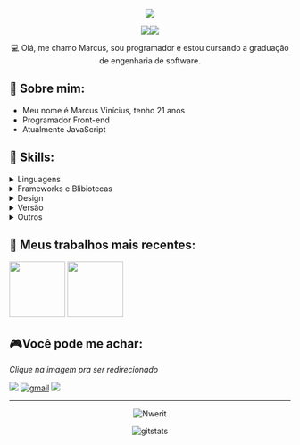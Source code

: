 <p align="center">
  <img src="https://media.giphy.com/media/v1.Y2lkPTc5MGI3NjExem0zazZtcm85cGZjbzdxZXk5ODVxYTFqMGozaGlvMWt6emxpeWd6cSZlcD12MV9pbnRlcm5hbF9naWZfYnlfaWQmY3Q9Zw/26tn33aiTi1jkl6H6/giphy.gif"/>
</p>

<p align="center">
    <a href="https://www.linkedin.com/in/marcusengsoft/">
      <img src="https://img.shields.io/badge/LinkedIn-307cc5?style=for-the-badge&logo=linkedin&logoColor=white"/><img src="https://komarev.com/ghpvc/?username=nwerit&style=for-the-badge"/></a>
</p>



<p align="center">
💻 Olá, me chamo Marcus, sou programador e estou cursando a graduação de engenharia de software.
</p>


## **🍣 Sobre mim:**
* Meu nome é Marcus Vinícius, tenho 21 anos
* Programador Front-end
* Atualmente JavaScript

## **💬 Skills:**
<details>
  <summary>Linguagens</summary>
 
 > ![JavaScript](https://img.shields.io/badge/javascript-%23323330.svg?style=for-the-badge&logo=javascript&logoColor=%23F7DF1E)
![HTML5](https://img.shields.io/badge/html5-%23E34F26.svg?style=for-the-badge&logo=html5&logoColor=white)
![Markdown](https://img.shields.io/badge/markdown-%23000000.svg?style=for-the-badge&logo=markdown&logoColor=white)
![CSS3](https://img.shields.io/badge/css3-%231572B6.svg?style=for-the-badge&logo=css3&logoColor=white)
</details>

<details>
  <summary>Frameworks e Blibiotecas</summary>
  
> ![React](https://img.shields.io/badge/react-%2320232a.svg?style=for-the-badge&logo=react&logoColor=%2361DAFB)
![NodeJS](https://img.shields.io/badge/node.js-6DA55F?style=for-the-badge&logo=node.js&logoColor=white)



</details>


<details>
  <summary>Design</summary>
  
> ![Photoshop](https://img.shields.io/badge/adobe%20photoshop-%2331A8FF.svg?style=for-the-badge&logo=adobe%20photoshop&logoColor=white)
![Figma](https://img.shields.io/badge/figma-%23F24E1E.svg?style=for-the-badge&logo=figma&logoColor=white)
</details>

<details>
  <summary>Versão</summary>
  
> ![NPM](https://img.shields.io/badge/NPM-%23000000.svg?style=for-the-badge&logo=npm&logoColor=white)
![Git](https://img.shields.io/badge/git-%23F05033.svg?style=for-the-badge&logo=git&logoColor=white)
![GitHub](https://img.shields.io/badge/github-%23121011.svg?style=for-the-badge&logo=github&logoColor=white)
</details>

<details>
  <summary>Outros</summary>
  
> ![Visual Studio Code](https://img.shields.io/badge/Visual%20Studio%20Code-0078d7.svg?style=for-the-badge&logo=visual-studio-code&logoColor=white)
</details>

## **🎲 Meus trabalhos mais recentes:**

<div>
<a href="https://github.com/Nwerit/projeto-site">
    <img height=100 src="https://github-readme-stats.vercel.app/api/pin/?username=nwerit&repo=projeto-site&theme=dark"/></a>
  <a href="https://github.com/Nwerit/calculadora-simples">
    <img height=100 src="https://github-readme-stats.vercel.app/api/pin/?username=nwerit&repo=calculadora-simples&theme=dark"/></a>
</div>

## **🎮Você pode me achar:**
*Clique na imagem pra ser redirecionado*

<a href="https://www.linkedin.com/in/marcusengsoft/">
<img src="https://img.shields.io/badge/linkedin-%230077B5.svg?style=for-the-badge&logo=linkedin&logoColor=white"/></a>
<a href="mailto:marcusengsoft@gmail.com">
<img alt=gmail src="https://img.shields.io/badge/Gmail-D14836?style=for-the-badge&logo=gmail&logoColor=white"/></a>
<img src="https://img.shields.io/badge/marcus6609-4D4577?logo=discord&labelColor=393359&style=for-the-badge&logoColor=white"/></a>

<hr>
<p align="center">
<img src="https://github-readme-stats.vercel.app/api/top-langs?username=nwerit&theme=dark&show_icons=true&locale=en&layout=compact" alt="Nwerit" />
</p>

<p align="center">
<img alt=gitstats src="https://github-readme-stats.vercel.app/api?username=Nwerit&theme=dark"/>
</p>
